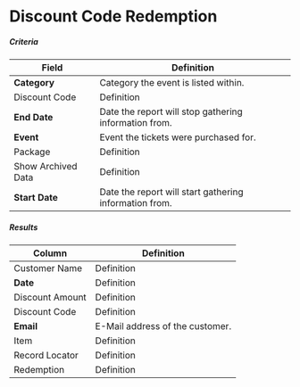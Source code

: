 # Discount Code Redemption

##### Criteria

| **Field** | **Definition** |
| --- | --- |
| **Category** | Category the event is listed within. |
| Discount Code | Definition |
| **End Date** | Date the report will stop gathering information from. |
| **Event** | Event the tickets were purchased for. |
| Package | Definition |
| Show Archived Data | Definition |
| **Start Date** | Date the report will start gathering information from. |

##### Results

| **Column** | **Definition** |
| --- | --- |
| Customer Name | Definition |
| **Date** | Definition |
| Discount Amount | Definition |
| Discount Code | Definition |
| **Email** | E-Mail address of the customer. |
| Item | Definition |
| Record Locator | Definition |
| Redemption | Definition |